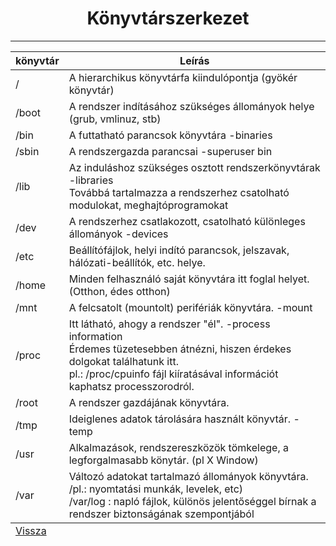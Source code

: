 <h1 align="center">Könyvtárszerkezet</h1>
<hr/>
<table>
    <thead>
        <tr>
            <th>könyvtár</th>
            <th>Leírás</th>
        </tr>
    </thead>
    <tbody>
        <tr>
            <td>/</td>
            <td>A hierarchikus könyvtárfa kiindulópontja (gyökér könyvtár)</td>
        </tr>
        <tr>
            <td>/boot</td>
            <td>A rendszer indításához szükséges állományok helye (grub, vmlinuz, stb)</td>
        </tr>
        <tr>
            <td>/bin</td>
            <td>A futtatható parancsok könyvtára -binaries</td>
        </tr>
        <tr>
            <td>/sbin</td>
            <td>A rendszergazda parancsai -superuser bin</td>
        </tr>
        <tr>
            <td>/lib</td>
            <td>Az induláshoz szükséges osztott rendszerkönyvtárak -libraries<br/>Továbbá tartalmazza a rendszerhez csatolható modulokat, meghajtóprogramokat</td>
        </tr>
        <tr>
            <td>/dev</td>
            <td>A rendszerhez csatlakozott, csatolható különleges állományok -devices</td>
        </tr>
        <tr>
            <td>/etc</td>
            <td>Beállítófájlok, helyi indító parancsok, jelszavak, hálózati-beállítók, etc. helye.</td>
        </tr>
        <tr>
            <td>/home</td>
            <td>Minden felhasználó saját könyvtára itt foglal helyet. (Otthon, édes otthon)</td>
        </tr>
        <tr>
            <td>/mnt</td>
            <td>A felcsatolt (mountolt) perifériák könyvtára. -mount</td>
        </tr>
        <tr>
            <td>/proc</td>
            <td>Itt látható, ahogy a rendszer "él". -process information<br/>Érdemes tüzetesebben átnézni, hiszen érdekes dolgokat találhatunk itt.<br/>pl.: /proc/cpuinfo fájl kiíratásával információt kaphatsz processzorodról.</td>
        </tr>
        <tr>
            <td>/root</td>
            <td>A rendszer gazdájának könyvtára.</td>
        </tr>
        <tr>
            <td>/tmp</td>
            <td>Ideiglenes adatok tárolására használt könyvtár. -temp</td>
        </tr>
        <tr>
            <td>/usr</td>
            <td>Alkalmazások, rendszereszközök tömkelege, a legforgalmasabb könytár. (pl X Window)</td>
        </tr>
        <tr>
            <td>/var</td>
            <td>Változó adatokat tartalmazó állományok könyvtára. /pl.: nyomtatási munkák, levelek, etc)<br/>/var/log : napló fájlok, különös jelentőséggel bírnak a rendszer biztonságának szempontjából</td>
        </tr>
    </tbody>
    <tfoot>
        <tr>
            <td colspan="2">
                <a href="../README.md">Vissza</a>
            </td>
        </tr>
    </tfoot>
</table>